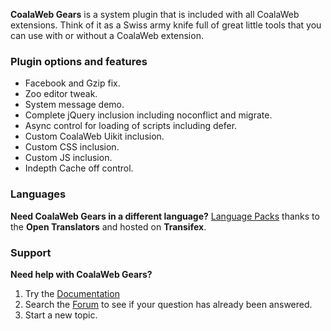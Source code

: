 **CoalaWeb Gears** is a system plugin that is included with all CoalaWeb extensions. Think of it as a Swiss army knife full of great little tools that you can use with or without a CoalaWeb extension.

### Plugin options and features
- Facebook and Gzip fix.
- Zoo editor tweak.
- System message demo.
- Complete jQuery inclusion including noconflict and migrate.
- Async control for loading of scripts including defer.
- Custom CoalaWeb Uikit inclusion.
- Custom CSS inclusion.
- Custom JS inclusion.
- Indepth Cache off control.


### Languages
**Need CoalaWeb Gears in a different language?**
[Language Packs](http://coalaweb.com/downloads/language-packs/joomla-extensions) thanks to the **Open Translators** and hosted on **Transifex**.

### Support
**Need help with CoalaWeb Gears?**
1. Try the [Documentation](http://coalaweb.com/support/documentation/category/extensions)
2. Search the [Forum](http://coalaweb.com/forum/index) to see if your question has already been answered. 
3. Start a new topic.
 
